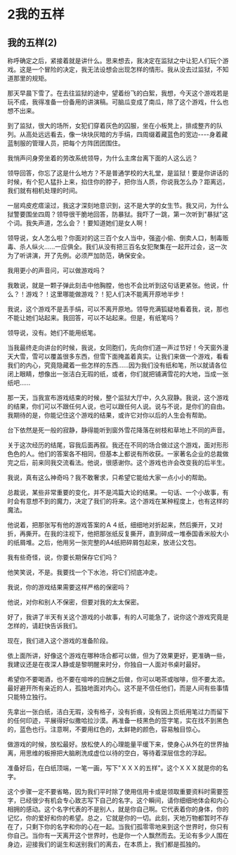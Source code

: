 # 2我的五样

## 我的五样(2)

称呼确定之后，紧接着就是讲什么。思来想去，我决定在监狱之中让犯人们玩个游戏。这是一个冒险的决定，我无法设想会出现怎样的情形。我从没去过监狱，不知道那里的规矩。

那天早晨下雪了。在去往监狱的途中，望着纷飞的白絮，我想，今天这个游戏若是玩不成，我得准备一份备用的讲演稿。可脑瓜变成了南瓜，除了这个游戏，什么也想不出来。

到了监狱，很大的场所，女犯们穿着灰色的囚服，坐在小板凳上，排成整齐的队列。从高处远远看去，像一块块灰暗的方手绢，四周缀着藏蓝色的宽边----身着藏蓝制服的管理人员，把每个方阵团团围住。

我悄声问身旁坐着的劳改系统领导，为什么主席台离下面的人这么远？

领导回答，你忘了这是什么地方？不是普通学校的大礼堂，是监狱！要是你讲话的时候，有个犯人猛扑上来，掐住你的脖子，把你当人质，你说我怎么办？距离远，我们就有相机处理的时间。

一层鸡皮疙瘩滚过，我这才深刻地意识到，这不是大学的女生节。我又问，为什么狱警要围坐四周？领导很干脆地回答，防暴狱。我吓了一跳，第一次听到"暴狱"这个词。我失声道，怎么会？！要知道她们是女人啊！

领导说，女人怎么啦？你面对的这三百个女人当中，强盗小偷、倒卖人口，制毒贩毒、杀人纵火......一应俱全。我们从没有把三百名女犯聚集在一起开过会，这一次为了听讲演，开了先例。必须严加防范，确保安全。

我用更小的声音问，可以做游戏吗？

我敢说，就是一颗子弹此刻击中他胸膛，他也不会比听到这句话更紧张。他说，什么？！游戏？！这里哪能做游戏？！犯人们决不能离开原地半步！

我说，这个游戏不是丢手绢，可以不离开原地。领导充满狐疑地看着我，说，那也不能让她们站起来。我回答，可以不站起来。但是，有纸笔吗？

领导说，没有。她们不能用纸笔。

当我最终走向讲台的时候，我说，女同胞们，先向你们道一声过节好！今天窗外漫天大雪，雪可以覆盖很多东西，但雪下面掩盖着真实。让我们来做一个游戏，看看我们的内心，究竟隐藏着一些怎样的东西......因为我们没有纸和笔，所以就请各位闭上眼睛，想像出一张洁白无瑕的纸，或者，你们就把铺满雪花的大地，当成一张纸吧......

那一天，当我宣布游戏结束的时候，整个监狱大厅中，久久寂静。我说，这个游戏的结果，你们可以不跟任何人说，也可以跟任何人说。说与不说，是你们的自由。我期待的是，你能记住这个游戏的结果，或许它对你以后的人生会有帮助。

台下依然是死一般的寂静，静得能听到窗外雪花降落在树枝和草地上不同的声音。

关于这次经历的结尾，容我后面再叙。我还在不同的场合做过这个游戏，面对形形色色的人。他们的答案各不相同，但基本上都说有所收获。一家著名企业的总裁做完之后，前来同我交流看法。他说，很感谢你。这个游戏也许会改变我的后半生。

我说，真有这么神奇吗？我不敢奢求，只希望它能给大家一点小小的帮助。

总裁说，某些非常重要的变化，并不是鸿篇大论的结果。一句话、一个小故事，有时会有意想不到的魔力，决定了我们的将来。这个游戏在某种程度上，也有这样的魔法。

他说着，把那张写有他的游戏答案的Ａ４纸，细细地对折起来，然后撕开，又对折，再撕开。在我的注视下，他把那张纸反复撕开，直到碎成一堆泰国香米般大小的纸屑堆。之后，他用另一张完整的A4纸把碎屑包起来，放进公文包。

我有些奇怪，说，你要长期保存它们吗？

他笑笑说，不是。我要找一个下水池，将它们彻底冲走。

我说，你的游戏结果需要这样严格的保密吗？

他说，对你和别人不保密，但要对我的太太保密。

好了，我讲了半天有关这个游戏的小故事，有的人可能急了，说你这个游戏究竟是怎样的，请赶快告诉我们。

现在，我们进入这个游戏的准备阶段。

依上面所讲，好像这个游戏在哪种场合都可以做，但为了效果更好，更准确一些，我建议还是在夜深人静或是黎明醒来时分，你独自一人面对书桌时最好。

希望你不要喝酒，也不要在喧哗的应酬之后做，你可以喝茶或咖啡，但不要太浓。最好避开所有亲近的人，孤独地面对内心。这不是不信任他们，而是人间有些事情只能特立独行。

先拿出一张白纸，洁白无瑕，没有格子，没有折痕，没有因上页纸用笔过力而留下的任何印迹，平展得好似撒哈拉沙漠。再准备一枝黑色的签字笔，实在找不到黑色的，蓝色也行。注意啊，不要用红色的，太鲜艳的颜色，容易触目惊心。

做游戏的时候，放松最好。放松使人的心理能量平缓下来，使身心从外在的世界抽离，用思维的板擦把大脑刷洗成虚位以待的空白，等待着深层信念的浮起。

准备好后，在白纸顶端，一笔一画，写下"ＸＸＸ的五样"。这个ＸＸＸ就是你的名字。

这个步骤一定不要省略，因为我们平时除了使用信用卡或是领取重要资料时需要签字，已经很少有机会专心致志写下自己的名字。这个瞬间，请你细细地体会和内心相拥的感动。这个名字代表的不是别人，就是你自己啊。它代表着你的身体，你的记忆，你的爱好和你的希望。总之，它就是你的一切。此刻，天地万物都暂时不存在了，只剩下你的名字和你的心在一起。当我们孤零零地来到这个世界时，你只有你自己。当你有一天离开这个世界时，也是你一个人飘然而去。无论有多少人围在身边，迎接我们的诞生和送别我们的离去，在本质上，我们都是孤独的。
